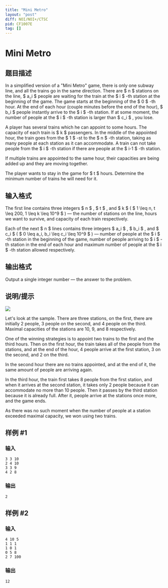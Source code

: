```yaml
---
title: "Mini Metro"
layout: "post"
diff: NOI/NOI+/CTSC
pid: CF1007E
tag: []
---
```


# Mini Metro

## 题目描述

In a simplified version of a "Mini Metro" game, there is only one subway line, and all the trains go in the same direction. There are $ n $ stations on the line, $ a_i $ people are waiting for the train at the $ i $ -th station at the beginning of the game. The game starts at the beginning of the $ 0 $ -th hour. At the end of each hour (couple minutes before the end of the hour), $ b_i $ people instantly arrive to the $ i $ -th station. If at some moment, the number of people at the $ i $ -th station is larger than $ c_i $ , you lose.

A player has several trains which he can appoint to some hours. The capacity of each train is $ k $ passengers. In the middle of the appointed hour, the train goes from the $ 1 $ -st to the $ n $ -th station, taking as many people at each station as it can accommodate. A train can not take people from the $ i $ -th station if there are people at the $ i-1 $ -th station.

If multiple trains are appointed to the same hour, their capacities are being added up and they are moving together.

The player wants to stay in the game for $ t $ hours. Determine the minimum number of trains he will need for it.

## 输入格式

The first line contains three integers $ n $ , $ t $ , and $ k $ ( $ 1 \leq n, t \leq 200, 1 \leq k \leq 10^9 $ ) — the number of stations on the line, hours we want to survive, and capacity of each train respectively.

Each of the next $ n $ lines contains three integers $ a_i $ , $ b_i $ , and $ c_i $ ( $ 0 \leq a_i, b_i \leq c_i \leq 10^9 $ ) — number of people at the $ i $ -th station in the beginning of the game, number of people arriving to $ i $ -th station in the end of each hour and maximum number of people at the $ i $ -th station allowed respectively.

## 输出格式

Output a single integer number — the answer to the problem.

## 说明/提示

![](https://cdn.luogu.com.cn/upload/vjudge_pic/CF1007E/50af6cab5f619dd9913f569e852ab8356b398521.png)

Let's look at the sample. There are three stations, on the first, there are initially 2 people, 3 people on the second, and 4 people on the third. Maximal capacities of the stations are 10, 9, and 8 respectively.

One of the winning strategies is to appoint two trains to the first and the third hours. Then on the first hour, the train takes all of the people from the stations, and at the end of the hour, 4 people arrive at the first station, 3 on the second, and 2 on the third.

In the second hour there are no trains appointed, and at the end of it, the same amount of people are arriving again.

In the third hour, the train first takes 8 people from the first station, and when it arrives at the second station, it takes only 2 people because it can accommodate no more than 10 people. Then it passes by the third station because it is already full. After it, people arrive at the stations once more, and the game ends.

As there was no such moment when the number of people at a station exceeded maximal capacity, we won using two trains.

## 样例 #1

### 输入

```
3 3 10
2 4 10
3 3 9
4 2 8

```

### 输出

```
2

```

## 样例 #2

### 输入

```
4 10 5
1 1 1
1 0 1
0 5 8
2 7 100

```

### 输出

```
12

```

